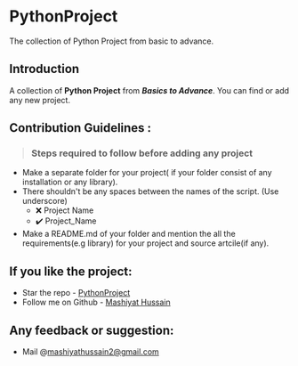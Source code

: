 # PythonProject

The collection of Python Project from basic to advance.

## Introduction
A collection of **Python Project** from **_Basics to Advance_**. You can find or add any new project.

## Contribution Guidelines :

>### Steps required to follow before adding any project

- Make a separate folder for your project( if your folder consist of any installation or any library).
- There shouldn't be any spaces between the names of the script. (Use underscore)
    - :x: Project Name
    - :heavy_check_mark: Project_Name
- Make a README.md of your folder and mention the all the requirements(e.g library) for your project and source artcile(if any).

## If you like the project:
- Star the repo - [PythonProject](https://github.com/mashiyathussain2/PythonProject)
- Follow me on Github - [Mashiyat Hussain](https://github.com/mashiyathussain2)

## Any feedback or suggestion:
- Mail @[mashiyathussain2@gmail.com](mailto:mashiyathussain2@gmail.com?subject=[GitHub]%20Source%20Han%20Sans)
